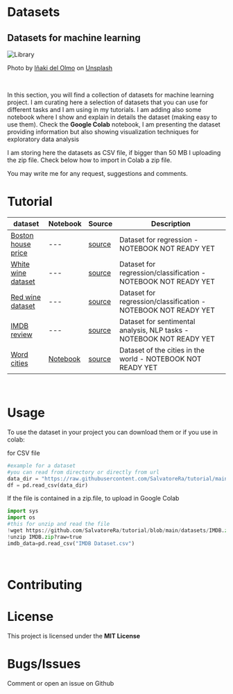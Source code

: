 # Datasets
## Datasets for machine learning

![Library](https://images.unsplash.com/photo-1521587760476-6c12a4b040da?ixlib=rb-1.2.1&ixid=MnwxMjA3fDB8MHxwaG90by1wYWdlfHx8fGVufDB8fHx8&auto=format&fit=crop&w=1170&q=80)

Photo by [Iñaki del Olmo](https://unsplash.com/@szmigieldesign) on [Unsplash](https://unsplash.com/@inakihxz)

&nbsp;

In this section, you will find a collection of datasets for machine learning project. I am curating here a selection of datasets that you can use for different tasks and I am using in my tutorials. I am adding also some notebook where I show and explain in details the dataset (making easy to use them). Check the **Google Colab** notebook, I am presenting the dataset providing information but also showing visualization techniques for exploratory data analysis

I am storing here the datasets as CSV file, if bigger than 50 MB I uploading the zip file. Check below how to import in Colab a zip file.

You may write me for any request, suggestions and comments.

# Tutorial

| dataset | Notebook | Source | Description |
| ------- | ----------- | ------ |------ |
| [Boston house price](https://github.com/SalvatoreRa/tutorial/blob/main/datasets/Boston.csv) | --- | [source](https://www.cs.toronto.edu/~delve/data/boston/bostonDetail.html) | Dataset for regression - NOTEBOOK NOT READY YET|
| [White wine dataset](https://github.com/SalvatoreRa/tutorial/blob/main/datasets/winequality-white.csv) | --- | [source](https://archive.ics.uci.edu/ml/datasets/wine) | Dataset for regression/classification - NOTEBOOK NOT READY YET|
| [Red wine dataset](https://github.com/SalvatoreRa/tutorial/blob/main/datasets/winequality-red.csv) | --- | [source](https://archive.ics.uci.edu/ml/datasets/wine) | Dataset for regression/classification - NOTEBOOK NOT READY YET|
| [IMDB review](https://github.com/SalvatoreRa/tutorial/blob/main/datasets/IMDB.zip) | --- | [source](https://archive.ics.uci.edu/ml/datasets/wine) | Dataset for sentimental analysis, NLP tasks - NOTEBOOK NOT READY YET|
| [Word cities](https://github.com/SalvatoreRa/tutorial/blob/main/datasets/worldcities.csv) | [Notebook](https://github.com/SalvatoreRa/tutorial/blob/main/datasets/word_cities_dataset.ipynb) | [source](https://archive.ics.uci.edu/ml/datasets/wine) | Dataset of the cities in the world - NOTEBOOK NOT READY YET|



&nbsp;

# Usage

To use the dataset in your project you can download them or if you use in colab:

for CSV file 

```Python
#example for a dataset
#you can read from directory or directly from url
data_dir = "https://raw.githubusercontent.com/SalvatoreRa/tutorial/main/datasets/Boston.csv"
df = pd.read_csv(data_dir)
```

If the file is contained in a zip.file, to upload in Google Colab


```Python
import sys
import os
#this for unzip and read the file
!wget https://github.com/SalvatoreRa/tutorial/blob/main/datasets/IMDB.zip?raw=true
!unzip IMDB.zip?raw=true
imdb_data=pd.read_csv("IMDB Dataset.csv")
```



&nbsp;

# Contributing



# License

This project is licensed under the **MIT License** 

# Bugs/Issues

Comment or open an issue on Github
